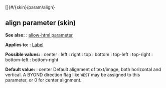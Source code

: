 []{#/{skin}/param/align}
  ## align parameter (skin)
  **See also:**
  :   [allow-html parameter](ref/%7Bskin%7D/param/allow-html)
  <!-- -->
  **Applies to:**
  :   [Label](ref/%7Bskin%7D/control/label)
  <!-- -->
  **Possible values:**
  :   center
  :   left
  :   right
  :   top
  :   bottom
  :   top-left
  :   top-right
  :   bottom-left
  :   bottom-right
  <!-- -->
  **Default value:**
  :   center
  Default alignment of text/image, both horizontal and vertical.
  A BYOND direction flag like `WEST` may be assigned to this parameter, or
  0 for center alignment.